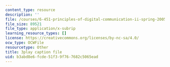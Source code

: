 ```yaml
---
content_type: resource
description: ''
file: /courses/6-451-principles-of-digital-communication-ii-spring-2005/b3abd8e6fcde51f39f767682c5065ead_q4LsDylKZcI.vtt
file_size: 89521
file_type: application/x-subrip
learning_resource_types: []
license: https://creativecommons.org/licenses/by-nc-sa/4.0/
ocw_type: OCWFile
resourcetype: Other
title: 3play caption file
uid: b3abd8e6-fcde-51f3-9f76-7682c5065ead
---
```

